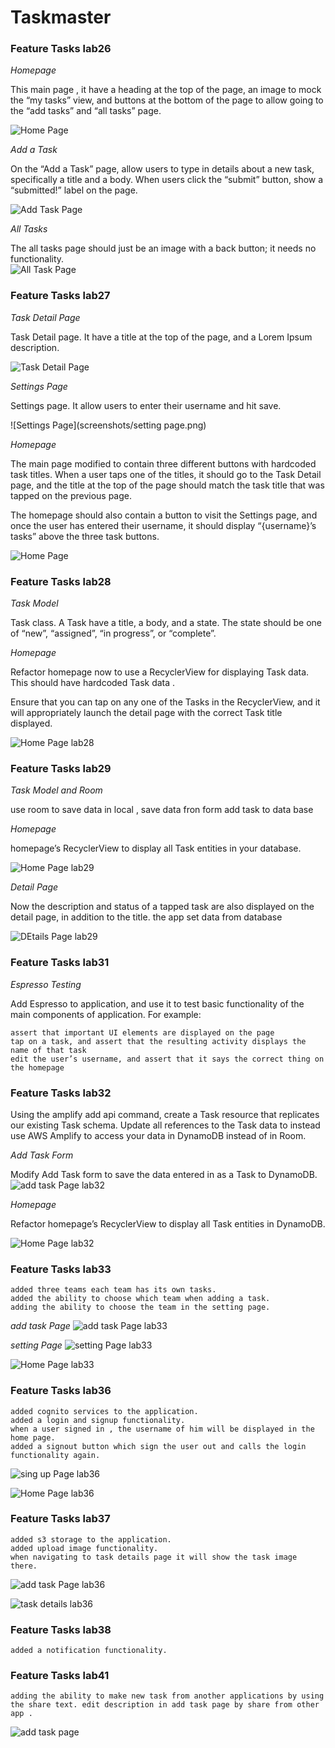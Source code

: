 # Taskmaster

### Feature Tasks lab26


*Homepage*

This main page , it  have a heading at the top of the page, an image to mock the “my tasks” view, and buttons at the bottom of the page to allow going to the “add tasks” and “all tasks” page.

![Home Page](screenshots/homePage.png)


*Add a Task*

On the “Add a Task” page, allow users to type in details about a new task, specifically a title and a body. When users click the “submit” button, show a “submitted!” label on the page.

![Add Task Page](screenshots/addTask.png)


*All Tasks*

The all tasks page should just be an image with a back button; it needs no functionality.
\
![All Task Page](screenshots/allTask.jpg)



### Feature Tasks lab27


*Task Detail Page*

 Task Detail page. It  have a title at the top of the page, and a Lorem Ipsum description.

![Task Detail Page](screenshots/taskDetails.png)


*Settings Page*

 Settings page. It  allow users to enter their username and hit save.

 ![Settings Page](screenshots/setting page.png)


*Homepage*

The main page  modified to contain three different buttons with hardcoded task titles. When a user taps one of the titles, it should go to the Task Detail page, and the title at the top of the page should match the task title that was tapped on the previous page.

The homepage should also contain a button to visit the Settings page, and once the user has entered their username, it should display “{username}’s tasks” above the three task buttons.

![Home Page](screenshots/homePageUser.png)


### Feature Tasks lab28

*Task Model*

Task class. A Task have a title, a body, and a state. The state should be one of “new”, “assigned”, “in progress”, or “complete”.

*Homepage*

Refactor  homepage now to use a RecyclerView for displaying Task data. This should have hardcoded Task data .

Ensure that you can tap on any one of the Tasks in the RecyclerView, and it will appropriately launch the detail page with the correct Task title displayed.

![Home Page lab28](screenshots/homepagelab28.png)


### Feature Tasks lab29

*Task Model and Room*

use room to save data in local , save data fron form add task to data base 

*Homepage*

 homepage’s RecyclerView to display all Task entities in your database.

![Home Page lab29](screenshots/home_lab29.png)

*Detail Page*

Now the description and status of a tapped task are also displayed on the detail page, in addition to the title. the app set data from database

![DEtails Page lab29](screenshots/detailsPageLab29.png)


### Feature Tasks lab31

*Espresso Testing*

Add Espresso to  application, and use it to test basic functionality of the main components of  application. For example:

    assert that important UI elements are displayed on the page
    tap on a task, and assert that the resulting activity displays the name of that task
    edit the user’s username, and assert that it says the correct thing on the homepage



### Feature Tasks lab32


Using the amplify add api command, create a Task resource that replicates our existing Task schema. Update all references to the Task data to instead use AWS Amplify to access your data in DynamoDB instead of in Room.

*Add Task Form*

Modify  Add Task form to save the data entered in as a Task to DynamoDB.
![add task Page lab32](screenshots/Screenshot_1632173909.png)

*Homepage*

Refactor  homepage’s RecyclerView to display all Task entities in DynamoDB. 

![Home Page lab32](screenshots/Screenshot_1632173883.png)


### Feature Tasks lab33 

    added three teams each team has its own tasks.
    added the ability to choose which team when adding a task.
    adding the ability to choose the team in the setting page.
   

*add task Page*
![add task Page lab33](screenshots/Screenshot_1632173909.png)

*setting Page* 
![setting Page lab33](screenshots/Screenshot_1632174193.png)

![Home Page lab33](screenshots/Screenshot_1632173883.png)



### Feature Tasks lab36

    added cognito services to the application.
    added a login and signup functionality.
    when a user signed in , the username of him will be displayed in the home page.
    added a signout button which sign the user out and calls the login functionality again.

![sing up Page lab36](screenshots/Screenshot_1632175011.png)

![Home Page lab36](screenshots/Screenshot_1632173883.png)


### Feature Tasks lab37
    added s3 storage to the application.
    added upload image functionality.
    when navigating to task details page it will show the task image there.

![add task Page lab36](screenshots/Screenshot_1632173909.png)

![task details lab36](screenshots/Screenshot_1632175425.png)



### Feature Tasks lab38
    added a notification functionality.
    

### Feature Tasks lab41

    adding the ability to make new task from another applications by using the share text. edit description in add task page by share from other app .

  ![add task page ](screenshots/Screenshot_1632084667.png)  

